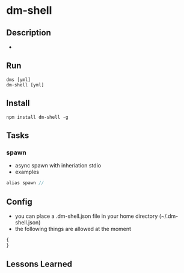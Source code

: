 # dm-shell

## Description
*

## Run
```
dms [yml]
dm-shell [yml]
```

## Install

```
npm install dm-shell -g
```

## Tasks

### spawn
* async spawn with inheriation stdio
* examples 
```javascript
alias spawn // 
```

## Config
* you can place a .dm-shell.json file in your home directory (~/.dm-shell.json)
* the following things are allowed at the moment
```javascript
{
}
```

## Lessons Learned
